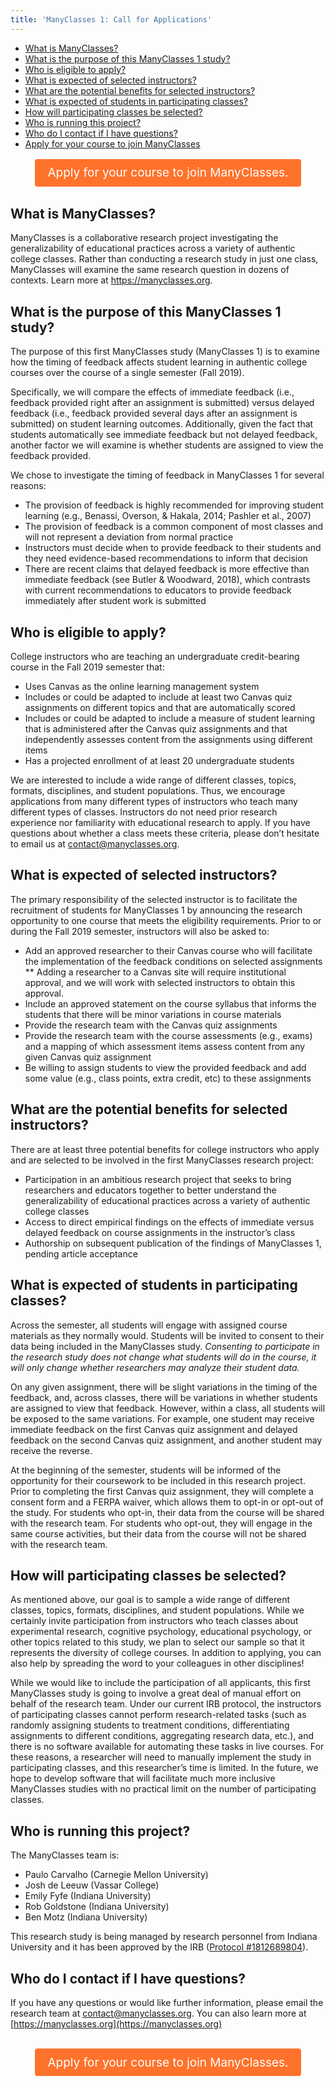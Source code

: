 ```yaml
---
title: 'ManyClasses 1: Call for Applications'
---
```


* [What is ManyClasses?](#what-is-manyclasses)
* [What is the purpose of this ManyClasses 1 study?](#what-is-the-purpose)
* [Who is eligible to apply?](#who-is-eligible)
* [What is expected of selected instructors?](#what-is-expected-instructors)
* [What are the potential benefits for selected instructors?](#what-are-the-benefits)
* [What is expected of students in participating classes?](#what-is-expected-students)
* [How will participating classes be selected?](#how-classes-selected)
* [Who is running this project?](#who-is-running)
* [Who do I contact if I have questions?](#who-do-i-contact)
* [Apply for your course to join ManyClasses](#apply)

<center><a href="https://iu.co1.qualtrics.com/jfe/form/SV_3UdPnKjYDXKddE9"><span style="display:inline-block; text-align: center; text-decoration: none; margin: 2px 0; border: solid 1px transparent; border-radius: 4px; padding: 0.5em 1em; color: #ffffff; background-color: #ff722b;font-size: 19px;">Apply for your course to join ManyClasses.</span></a></center>

## <a name="what-is-manyclasses"></a> What is ManyClasses?

ManyClasses is a collaborative research project investigating the generalizability of educational practices across a variety of authentic college classes. Rather than conducting a research study in just one class, ManyClasses will examine the same research question in dozens of contexts. Learn more at https://manyclasses.org. 

## <a name="what-is-the-purpose"></a> What is the purpose of this ManyClasses 1 study?
The purpose of this first ManyClasses study (ManyClasses 1) is to examine how the timing of feedback affects student learning in authentic college courses over the course of a single semester (Fall 2019). 

Specifically, we will compare the effects of immediate feedback (i.e., feedback provided right after an assignment is submitted) versus delayed feedback (i.e., feedback provided several days after an assignment is submitted) on student learning outcomes. Additionally, given the fact that students automatically see immediate feedback but not delayed feedback, another factor we will examine is whether students are assigned to view the feedback provided.

We chose to investigate the timing of feedback in ManyClasses 1 for several reasons:
*	The provision of feedback is highly recommended for improving student learning (e.g., Benassi, Overson, & Hakala, 2014; Pashler et al., 2007)
*	The provision of feedback is a common component of most classes and will not represent a deviation from normal practice
*	Instructors must decide when to provide feedback to their students and they need evidence-based recommendations to inform that decision
*	There are recent claims that delayed feedback is more effective than immediate feedback (see Butler & Woodward, 2018), which contrasts with current recommendations to educators to provide feedback immediately after student work is submitted


## <a name="who-is-eligible"></a> Who is eligible to apply?

College instructors who are teaching an undergraduate credit-bearing course in the Fall 2019 semester that:
*	Uses Canvas as the online learning management system
*	Includes or could be adapted to include at least two Canvas quiz assignments on different topics and that are automatically scored
*	Includes or could be adapted to include a measure of student learning that is administered after the Canvas quiz assignments and that independently assesses content from the assignments using different items
*	Has a projected enrollment of at least 20 undergraduate students

We are interested to include a wide range of different classes, topics, formats, disciplines, and student populations. Thus, we encourage applications from many different types of instructors who teach many different types of classes. Instructors do not need prior research experience nor familiarity with educational research to apply.  If you have questions about whether a class meets these criteria, please don’t hesitate to email us at contact@manyclasses.org.



## <a name="what-is-expected-instructors"></a> What is expected of selected instructors?

The primary responsibility of the selected instructor is to facilitate the recruitment of students for ManyClasses 1 by announcing the research opportunity to one course that meets the eligibility requirements. Prior to or during the Fall 2019 semester, instructors will also be asked to:
*	Add an approved researcher to their Canvas course who will facilitate the implementation of the feedback conditions on selected assignments
**	Adding a researcher to a Canvas site will require institutional approval, and we will work with selected instructors to obtain this approval.
*	Include an approved statement on the course syllabus that informs the students that there will be minor variations in course materials
*	Provide the research team with the Canvas quiz assignments 
*	Provide the research team with the course assessments (e.g., exams) and a mapping of which assessment items assess content from any given Canvas quiz assignment
*	Be willing to assign students to view the provided feedback and add some value (e.g., class points, extra credit, etc) to these assignments 


## <a name="what-are-the-benefits"></a> What are the potential benefits for selected instructors?

There are at least three potential benefits for college instructors who apply and are selected to be involved in the first ManyClasses research project:
*	Participation in an ambitious research project that seeks to bring researchers and educators together to better understand the generalizability of educational practices across a variety of authentic college classes
*	Access to direct empirical findings on the effects of immediate versus delayed feedback on course assignments in the instructor’s class
*	Authorship on subsequent publication of the findings of ManyClasses 1, pending article acceptance


## <a name="what-is-expected-students"></a> What is expected of students in participating classes?

Across the semester, all students will engage with assigned course materials as they normally would. Students will be invited to consent to their data being included in the ManyClasses study. _Consenting to participate in the research study does not change what students will do in the course, it will only change whether researchers may analyze their student data._

On any given assignment, there will be slight variations in the timing of the feedback, and, across classes, there will be variations in whether students are assigned to view that feedback. However, within a class, all students will be exposed to the same variations. For example, one student may receive immediate feedback on the first Canvas quiz assignment and delayed feedback on the second Canvas quiz assignment, and another student may receive the reverse.

At the beginning of the semester, students will be informed of the opportunity for their coursework to be included in this research project. Prior to completing the first Canvas quiz assignment, they will complete a consent form and a FERPA waiver, which allows them to opt-in or opt-out of the study. For students who opt-in, their data from the course will be shared with the research team. For students who opt-out, they will engage in the same course activities, but their data from the course will not be shared with the research team.


## <a name="how-classes-selected"></a>How will participating classes be selected?

As mentioned above, our goal is to sample a wide range of different classes, topics, formats, disciplines, and student populations.  While we certainly invite participation from instructors who teach classes about experimental research, cognitive psychology, educational psychology, or other topics related to this study, we plan to select our sample so that it represents the diversity of college courses.  In addition to applying, you can also help by spreading the word to your colleagues in other disciplines!

While we would like to include the participation of all applicants, this first ManyClasses study is going to involve a great deal of manual effort on behalf of the research team.  Under our current IRB protocol, the instructors of participating classes cannot perform research-related tasks (such as randomly assigning students to treatment conditions, differentiating assignments to different conditions, aggregating research data, etc.), and there is no software available for automating these tasks in live courses.  For these reasons, a researcher will need to manually implement the study in participating classes, and this researcher’s time is limited.  In the future, we hope to develop software that will facilitate much more inclusive ManyClasses studies with no practical limit on the number of participating classes.


## <a name="who-is-running"></a>Who is running this project?

The ManyClasses team is:

* Paulo Carvalho (Carnegie Mellon University)
* Josh de Leeuw (Vassar College)
* Emily Fyfe (Indiana University)
* Rob Goldstone (Indiana University)
* Ben Motz (Indiana University)

This research study is being managed by research personnel from Indiana University and it has been approved by the IRB ([Protocol #1812689804](https://osf.io/xqepy/)).

## <a name="who-do-i-contact"></a> Who do I contact if I have questions?

If you have any questions or would like further information, please email the research team at [contact@manyclasses.org](mailto:contact@manyclasses.org). You can also learn more at [https://manyclasses.org](https://manyclasses.org)

## <a name="apply"></a> 
<center><a href="https://iu.co1.qualtrics.com/jfe/form/SV_3UdPnKjYDXKddE9"><span style="display:inline-block; text-align: center; text-decoration: none; margin: 2px 0; border: solid 1px transparent; border-radius: 4px; padding: 0.5em 1em; color: #ffffff; background-color: #ff722b;font-size: 19px;">Apply for your course to join ManyClasses.</span></a></center>
